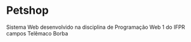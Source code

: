 # Petshop
Sistema Web desenvolvido na disciplina de Programação Web 1 do IFPR campos Telêmaco Borba
